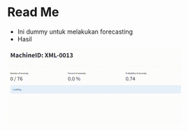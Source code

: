 # Read Me

- Ini dummy untuk melakukan forecasting
- Hasil
  
![](https://github.com/amalinadhi/live_stream_forecasting/blob/main/data/result.gif)
